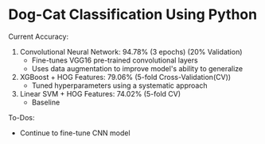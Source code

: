 # Dog-Cat Classification Using Python

Current Accuracy:

1. Convolutional Neural Network: 94.78% (3 epochs) (20% Validation)
	- Fine-tunes VGG16 pre-trained convolutional layers
	- Uses data augmentation to improve model's ability to generalize
2. XGBoost + HOG Features: 79.06% (5-fold Cross-Validation(CV))
	- Tuned hyperparameters using a systematic approach
3. Linear SVM + HOG Features: 74.02% (5-fold CV)
	- Baseline

To-Dos:
- Continue to fine-tune CNN model

